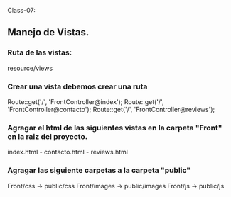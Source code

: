 Class-07:

## Manejo de Vistas.
### Ruta de las vistas:
resource/views

### Crear una vista debemos crear una ruta
Route::get('/', 'FrontController@index');
Route::get('/', 'FrontController@contacto');
Route::get('/', 'FrontController@reviews');

### Agragar el html de las siguientes vistas en la carpeta "Front" en la raiz del proyecto.
index.html - contacto.html - reviews.html 

### Agragar las siguiente carpetas a la carpeta "public"
Front/css -> public/css
Front/images -> public/images
Front/js -> public/js